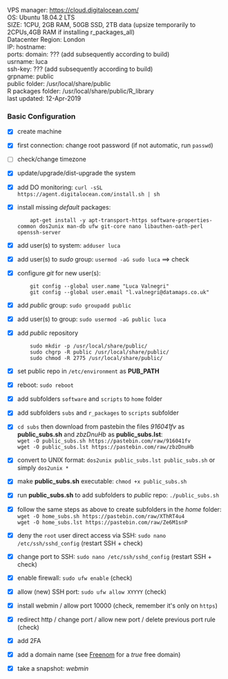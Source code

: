 VPS manager: https://cloud.digitalocean.com/  
OS: Ubuntu 18.04.2 LTS  
SIZE: 1CPU, 2GB RAM, 50GB SSD, 2TB data (upsize temporarily to 2CPUs,4GB RAM if installing r_packages_all)  
Datacenter Region: London  
IP: 
hostname:  
ports: 
domain: ??? (add subsequently according to build)  
usrname: luca  
ssh-key: ??? (add subsequently according to build)  
grpname: public  
public folder: /usr/local/share/public  
R packages folder: /usr/local/share/public/R_library  
last updated: 12-Apr-2019

### Basic Configuration

-   [x] create machine
-   [x] first connection: change root password (if not automatic, run  `passwd`)
-   [ ] check/change timezone
-   [x] update/upgrade/dist-upgrade the system
-   [x] add DO monitoring:  `curl -sSL https://agent.digitalocean.com/install.sh | sh`
-   [x] install missing  _default_  packages:
    
    ```
        apt-get install -y apt-transport-https software-properties-common dos2unix man-db ufw git-core nano libauthen-oath-perl openssh-server
    ```
    
-   [x] add user(s) to system:  `adduser luca`
-   [x] add user(s) to  _sudo_  group:  `usermod -aG sudo luca`  ==> check
-   [x] configure  _git_  for new user(s):
    
    ```
        git config --global user.name "Luca Valnegri"
        git config --global user.email "l.valnegri@datamaps.co.uk"
    ```
    
-   [x] add  _public_  group:  `sudo groupadd public`
-   [x] add user(s) to group:  `sudo usermod -aG public luca`
-   [x] add  _public_  repository
    
    ```
        sudo mkdir -p /usr/local/share/public/
        sudo chgrp -R public /usr/local/share/public/
        sudo chmod -R 2775 /usr/local/share/public/
    ```
    
-   [x] set public repo in  `/etc/environment`  as  **PUB_PATH**
-   [x] reboot:  `sudo reboot`
-   [x] add subfolders  `software`  and  `scripts`  to  `home`  folder
-   [x] add subfolders  `subs`  and  `r_packages`  to  `scripts`  subfolder
-   [x]  `cd subs`  then download from pastebin the files  _916041fv_  as  **public_subs.sh**  and  _zbzDnuHb_  as  **public_subs.lst**:  
    `wget -O public_subs.sh https://pastebin.com/raw/916041fv`  
    `wget -O public_subs.lst https://pastebin.com/raw/zbzDnuHb`
-   [x] convert to UNIX format:  `dos2unix public_subs.lst public_subs.sh`  or simply  `dos2unix *`
-   [x] make  **public_subs.sh**  executable:  `chmod +x public_subs.sh`
-   [x] run  **public_subs.sh**  to add subfolders to  _public_  repo:  `./public_subs.sh`
-   [x] follow the same steps as above to create subfolders in the  _home_  folder:  
    `wget -O home_subs.sh https://pastebin.com/raw/XThRT4u4`  
    `wget -O home_subs.lst https://pastebin.com/raw/Ze6M1snP`
-   [x] deny the  `root`  user direct access via SSH:  `sudo nano /etc/ssh/sshd_config`  (restart SSH + check)
-   [x] change port to SSH:  `sudo nano /etc/ssh/sshd_config`  (restart SSH + check)
-   [x] enable firewall:  `sudo ufw enable`  (check)
-   [x] allow (new) SSH port:  `sudo ufw allow XYYYY`  (check)
-   [x] install webmin / allow port 10000 (check, remember it's only on  `https`)
-   [x] redirect http / change port / allow new port / delete previous port rule (check)
-   [x] add 2FA
-   [x] add a domain name (see  [Freenom](https://www.freenom.com/)  for a  _true_  free domain)
-   [x] take a snapshot:  _webmin_
<!--stackedit_data:
eyJoaXN0b3J5IjpbLTk5MjM3NjA1OV19
-->